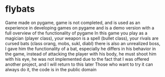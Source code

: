 # flybats
Game made on pygame, game is not completed, and is used as an experience in developing games on pygame and is a demo version with a full overview of the functionality of pygame  In this game you play as a magician (player class), your weapon is a spell (bullet class), your rivals are cursed bats (class orang, mobs, sukl, diabl) there is also an unrealized boss, I gave him the functionality of a bat, especially he differs in his behavior in the game, instead of attacking the player with his body, he must shoot him with his eye, he was not implemented due to the fact that I was offered another project, and I will return to this later  Those who want to try it can always do it, the code is in the public domain
